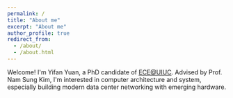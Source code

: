 ```yaml
---
permalink: /
title: "About me"
excerpt: "About me"
author_profile: true
redirect_from: 
  - /about/
  - /about.html
---
```


Welcome! I'm Yifan Yuan, a PhD candidate of [ECE@UIUC](https://ece.illinois.edu). Advised by Prof. Nam Sung Kim, I'm interested in computer architecture and system, especially building modern data center networking with emerging hardware.
